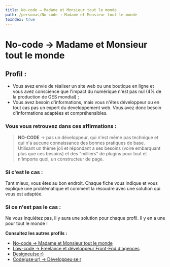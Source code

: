 ```yaml
---
title: No-code → Madame et Monsieur tout le monde
path: /personas/No-code → Madame et Monsieur tout le monde
toIndex: true
---
```


# No-code → Madame et Monsieur tout le monde

## Profil :

- Vous avez envie de réaliser un site web ou une boutique en ligne et vous avez conscience que l'impact du numérique n'est pas nul (4% de la production de GES mondial) ;
- Vous avez besoin d'informations, mais vous n'êtes développeur ou en tout cas pas un expert du developpement web. Vous avez donc besoin d'informations adaptées et compréhensibles.

### Vous vous retrouvez dans ces affirmations :

> **NO-CODE** → pas un développeur, qui n'est même pas technique et qui n'a aucune connaissance des bonnes pratiques de base.  
> Utilisant un thème joli et répondant a ses besoins (voire embarquant plus que ces besoins) et des "milliers" de plugins pour tout et n'importe quoi, un constructeur de page.

### Si c'est le cas :

Tant mieux, vous êtes au bon endroit. Chaque fiche vous indique et vous explique une problématique et comment la résoudre avec une solution qui vous est adaptée.

### Si ce n'est pas le cas :

Ne vous inquiétez pas, il y aura une solution pour chaque profil. Il y en a une pour tout le monde !

**Consultez les autres profils :**

- [No-code → Madame et Monsieur tout le monde](./No-code%20%E2%86%92%20Madame%20et%20Monsieur%20tout%20le%20monde.md)
- [Low-code → Freelance et développeur Front-End d'agences](./Low-code%20%E2%86%92%20Freelance%20et%20d%C3%A9veloppeur%20Front-End%20d'agences.md)
- [Designeu(se·r)](<./Designeu(se%C2%B7r).md>)
- [Code(use·ur) → Développeu·se·r](<./Code(use%C2%B7ur)%20%E2%86%92%20D%C3%A9veloppeu%C2%B7se%C2%B7r.md>)

<!--
### Comment l'attraper :

> On répond à ses besoins de performance et visibilité sur les moteurs de recherche en lui montrant comment optimiser son site et on lui explique qu'il a un impact écologique. On se rend visible là où il est : Groupe Facebook, blog d'influenceur WP, site de tutos (WP marmite...)

### Moyen :

- Guide/Articles **simplissimes** de bonne pratiques, sensibilisation à l'éco-conception et d'outils à mettre en œuvres et les réglages à faire,
- tutos/mooc/communications relayés par des influenceurs WP,
- Liste d'hébergeurs préconisé, adaptés a ses besoins et ses moyens
- On publie un livre **Éco-conception avec WordPress : les n bonnes pratiques**
  - On propose du contenu à cette cible[Guide des 'n' bonnes pratiques pour WordPress & Personas](/Guide%20des%20'n'%20bonnes%20pratiques%20pour%20WordPress%20&%20Personas/Guide%20des%20'n'%20bonnes%20pratiques%20pour%20WordPress%20&%20Personas.md)
- Plugin d'évaluation de score éco-index (avec affichage sur les pages et dans le back-office du score), de warnings et avec checklist des points à mettre en place
  [Ecoindex, plugins, badge, CLI.](/Ecoindex,%20plugins,%20badge,%20CLI_/Ecoindex,%20plugins,%20badge,%20CLI_.md)

 -->

